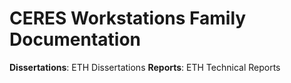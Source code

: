 # CERES Workstations Family Documentation

**Dissertations**: ETH Dissertations
**Reports**: ETH Technical Reports
